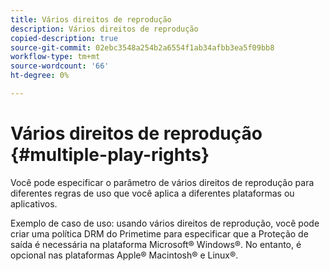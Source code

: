 ```yaml
---
title: Vários direitos de reprodução
description: Vários direitos de reprodução
copied-description: true
source-git-commit: 02ebc3548a254b2a6554f1ab34afbb3ea5f09bb8
workflow-type: tm+mt
source-wordcount: '66'
ht-degree: 0%

---
```


# Vários direitos de reprodução {#multiple-play-rights}

Você pode especificar o parâmetro de vários direitos de reprodução para diferentes regras de uso que você aplica a diferentes plataformas ou aplicativos.

Exemplo de caso de uso: usando vários direitos de reprodução, você pode criar uma política DRM do Primetime para especificar que a Proteção de saída é necessária na plataforma Microsoft® Windows®. No entanto, é opcional nas plataformas Apple® Macintosh® e Linux®.
